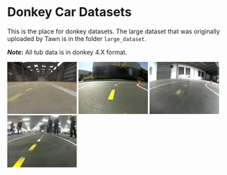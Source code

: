 # Donkey Car Datasets
This is the place for donkey datasets. The large dataset that was originally uploaded by Tawn is in the folder `large_dataset`.

**_Note_:** All tub data is in donkey 4.X format.

![pic1](20_cam_image_array_.jpg) 
![pic2](337_cam_image_array_.jpg)
![pic3](555_cam_image_array_.jpg)
![pic4](3354_cam_image_array_.jpg)